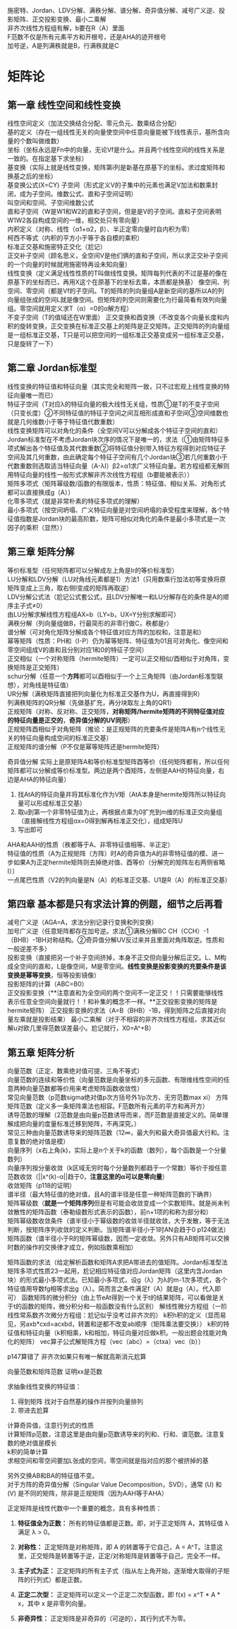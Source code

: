 施密特、Jordan、LDV分解、满秩分解、谱分解、奇异值分解、减号广义逆、投影矩阵、正交投影变换、最小二乘解    
非齐次线性方程组有解，b要在R（A）里面  
F范数不仅是所有元素平方和开根号，还是AHA的迹开根号  
加号逆，A是列满秩就是B，行满秩就是C  

# 矩阵论
## 第一章 线性空间和线性变换
线性空间定义（加法交换结合分配、零元负元、数乘结合分配）  
基的定义（存在一组线性无关的向量使空间中任意向量能被下线性表示，基所含向量的个数叫做维数）    
坐标（坐标永远是Fn中的向量，无论Vf是什么。并且两个线性空间的线性关系是一致的。在指定基下求坐标）  
基变换（实际上就是线性变换，矩阵第i列是新基在原基下的坐标。求过度矩阵和换基之后的坐标）  
基变换公式(X=CY) 
子空间（形式定义V的子集中的元素也满足V加法和数乘封闭，成为子空间。维数公式、直和子空间证明）  
叫空间和空间、子空间维数公式  
直和子空间（W是W1和W2的直和子空间，但是是V的子空间。直和子空间表明W1W2各自构成空间的一维，相交处只有零向量）  
内积定义（对称、线性（α1+α2，β）、半正定零向量时自内积为零）  
柯西不等式（内积的平方小于等于各自模的乘积）  
标准正交基和施密特正交化（尬记）  
正交补子空间（顾名思义，全空间V是他们俩的直和子空间，所以求正交补子空间的一个向量的时候就用施密特再设未知向量）  
线性变换（定义满足线性性质的T叫做线性变换。矩阵每列代表的不过是基的像在原基下的坐标而已，再用X这个在原基下的坐标去乘，本质都是换基） 
像空间、列空间、零空间（都是Vf的子空间。T的矩阵的列向量组A是新空间的基所以A的列向量组张成的空间L就是像空间。但矩阵的列空间则需要化为行最简看有效列向量组。零空间就用定义求T（α）=0的α解方程）  
不变子空间（T的值域还在W里面）
正交变换和酉变换（不改变各个向量长度和内积的旋转变换，正交变换在标准正交基上的矩阵是正交矩阵。正交矩阵的列向量组是一组标准正交基，T只是可以把空间的一组标准正交基变成另一组标准正交基，只是旋转了一下）  

## 第二章 Jordan标准型  
线性变换的特征值和特征向量（其实完全和矩阵一致，只不过宏观上线性变换的特征向量唯一而已）  
特征子空间（T对应λ的特征向量的极大线性无关组，性质①是T的不变子空间（只变长度）②不同特征值的特征子空间之间互相形成直和子空间③空间维数也就是几何维数小于等于特征值代数重数）  
线性变换矩阵可以对角化的条件（全空间V可以分解成各个特征子空间的直和）  
Jordan标准型在不考虑Jordan块次序的情况下是唯一的，求法（①由矩阵特征多项式解出各个特征值及其代数重数②将特征值分别带入特征方程得到对应特征子空间及其几何重数，由此确定每个特征子空间有几个Jordan块③若几何重数小于代数重数则选取适当特征向量（A-λI）β2=α1求广义特征向量。若方程组都无解则用特征向量的线性一般形式求解非齐次线性方程组（b要能被表示））  
矩阵多项式（矩阵幂级数/函数的有限版本，性质：特征值、相似关系、对角形式都可以直接换成g（A））  
化零多项式（就是非常朴素的特征多项式的理解）  
最小多项式（按空间坍塌、广义特征向量是对空间坍塌的承受程度来理解，各个特征值指数是Jordan块的最高阶数，矩阵可相似对角化的条件是最小多项式是一次因子的乘积（显然））

 
## 第三章 矩阵分解  
等价标准型（任何矩阵都可以分解成左上角是Ir的等价标准型）  
LU分解和LDV分解（LU对角线元素都是1）方法1（只用数乘行加法初等变换将原矩阵变成上三角，取右侧I变成的矩阵再取逆）  
LDV分解公式法（尬记公式套公式，且LDV分解唯一和LU分解存在的条件是A的顺序主子式≠0）  
由LU分解求解线性方程组AX=b（LY=b，UX=Y分别求解即可）  
满秩分解（列向量组做B，行最简形的非零行做C，秩都是r）  
谱分解（可对角化矩阵分解成各个特征值对应方阵的加权和，注意是和）  
幂等矩阵（性质：PH和（I-P）仍为幂等矩阵、特征值为01且可对角化、像空间和零空间组成V的直和且分别对应1和0的特征子空间）  
正交相似（一个对称矩阵（hermite矩阵）一定可以正交相似/酉相似于对角阵，变换矩阵是正交矩阵）  
schur分解（任意一个**方阵**都可以酉相似于一个上三角矩阵（由Jordan标准型联想），对角线是特征值）  
UR分解（满秩矩阵直接把列向量化为标准正交基作为U，再直接得到R）  
列满秩矩阵的QR分解（先做基扩充，再分块取左上角的QR1）  
正规矩阵（对称、反对称、正交矩阵，**对称矩阵/hermite矩阵的不同特征值对应的特征向量是正交的**，**奇异值分解的UV同形**）  
正规矩阵酉相似于对角矩阵（推论：是正规矩阵的充要条件是矩阵A有n个线性无关的特征向量构成空间的标准正交基）  
正规矩阵的谱分解（P不仅是幂等矩阵还是hermite矩阵）

奇异值分解 
实际上是原矩阵A和等价标准型矩阵酉等价（任何矩阵都有，所以任何矩阵都可以分解成等价标准型。两边是两个酉矩阵，左侧是AAH的特征向量，右边是AHA的特征向量）  
1. 找AtA的特征向量并将其标准化作为V矩（AtA本身是hermite矩阵所以特征向量可以形成标准正交基）
2. 取u到第一个非零特征值为止，再根据点乘为0扩充到m维的标准正交向量组（直接解线性方程组αx=0得到解再标准正交化），组成矩阵U  
3. 写出即可  
   
AHA和AAH的性质（秩都等于A、非零特征值相等、半正定）  
特征值的性质（A为正规矩阵（方阵）时A的奇异值为A的非零特征值的模、进一步如果A为正定hermite矩阵则去掉绝对值、酉等价（分解完的矩阵左右两侧省略I））  
一点尾巴性质（V2的列向量是N（A）的标准正交基、U1是R（A）的标准正交基）


## 第四章 基本都是只有求法计算的例题，细节之后再看  
减号广义逆（AGA=A，求法分别记录行变换和列变换）  
加号广义逆（任意矩阵都存在加号逆。求法①满秩分解BC CH（CCH）-1（BHB）-1BH对称结构。②奇异值分解UV反过来并且里面对角阵取逆。性质和一般逆差不多）  
投影变换（直接把另一个补子空间挤掉，本身不正交但向量分解后正交。L、M构成全空间的直和，L是像空间，M是零空间。**线性变换是投影变换的充要条件是该变换是幂等变换**，恒等投影镜像）  
投影矩阵的计算（ABC=B0）  
正交投影变换（**注意直和为全空间的两个空间不一定正交！！只需要能够线性表示任意全空间向量就行！！和补集的概念不一样。**正交投影变换的矩阵是hermite矩阵）
正交投影变换的求法（A=B（BHB）-1B，得到矩阵之后直接对向量左乘就是投影结果）
最小二乘解（对于不相容的非齐次线性方程组，求其近似解u对欧几里得范数误差最小。尬记就行，X0=A^+B）


## 第五章 矩阵分析  
向量范数（正定、数乘绝对值可提、三角不等式）  
向量范数的连续和等价性（向量范数是向量坐标的多元函数、有限维线性空间的任意两种向量范数都等价用来考虑矩阵函数收敛性）  
常见向量范数（p范数sigma绝对值p次方括号外1/p次方、无穷范数max xi）
方阵矩阵范数（定义多一条矩阵乘法也相容。F范数所有元素的平方和再开方）  
诱导范数的理解（2范数是由向量p范数诱导而来，而F范数是直接定义的。简单理解成把向量的度量标准迁移到矩阵，不再深究。）  
常见三种由向量范数诱导来的矩阵范数（12∞，最大列和最大奇异值最大行和。注意复数的绝对值是模）  
向量序列（x右上角(k)，实际上是n个关于k的函数（数列），每个函数是一个分量数列）  
向量序列按分量收敛（k区域无穷时每个分量数列都趋于一个常数）等价于按任意范数收敛（||x^(k)-α||趋于0，**注意这里的α可以是零向量**）  
收敛矩阵（p118的证明）  
谱半径（最大特征值的绝对值，且A的谱半径是任意一种矩阵范数的下确界）  
矩阵幂级数（**就是一个矩阵序列**但是有可能会收敛变成一个实数矩阵。就是尚未判敛散性的矩阵函数（泰勒级数形式表示的函数），前n+1项的和称为部分和）  
矩阵幂级数收敛条件（谱半径小于幂级数的收敛半径就收敛，大于发散，等于无法判断，按矩阵序列收敛的定义判断。当矩阵谱半径小于1时AN会趋于0 p124做法）  
矩阵函数（谱半径小于R的矩阵幂级数，因而一定收敛。另外只有AB矩阵可以交换时数的操作的交换律才成立，例如指数乘相加）  

矩阵函数的求法（给定解析函数和矩阵A求把A带进去的值矩阵。Jordan标准型法 矩阵多项式性质23一起用，尬记相应特征值对应Jordan矩阵（这里内含Jordan块）的形式最小多项式法。已知最小多项式，设g（λ）为λ的m-1次多项式，各个特征值用导数fg相等求出g（λ）。简而言之条件满足f（A）就是g（A）。代入即可）
函数矩阵的微分积分（由上节eAt得到一个关于t的结果矩阵，可以看做是关于t的函数的矩阵，微分积分和一般函数没有什么区别）
解线性微分方程组（一阶线性常系数齐次微分方程组：尬记似乎没考过非齐次的）
k积h积的定义（显而易见，另axb*cxd=acxbd，转置和逆都不改变ab顺序（矩阵乘法要交换））
k积的特征值和特征向量（k积相乘，k和相加，特征向量对应做k积。一般出题会找能对角化的矩阵）
vec算子公式解矩阵方程（vec（abc）=（ctxa）vec（b））

p147算错了 非齐次如果只有唯一解就高斯消元尬算





向量范数和矩阵范数 证明xx是范数  


求抽象线性变换的特征值：
1. 得到矩阵 找对于自然基的操作并按列向量排列  
2. 带进去尬算

计算奇异值，注意行列式的性质  
计算矩阵p范数，注意这里是由向量p范数诱导来的列和、行和、谱范数。注意复数的绝对值是模长   
k积的简单计算  
求相空间和零空间要加L张成的空间，零空间就是指对应的那个被挤掉的基  



另外交换AB和BA的特征值不变。  
对于方阵的奇异值分解（Singular Value Decomposition，SVD），通常 \(U\) 和 \(V\) 是不同的矩阵，除非是正规矩阵（因为AAH等于AHA）  



正定矩阵是线性代数中一个重要的概念，具有多种性质：

1. **特征值全为正数：** 所有的特征值都是正数。即，对于正定矩阵 A，其特征值 λ 满足 λ > 0。

2. **对称性：** 正定矩阵是对称矩阵，即 A 的转置等于它自己，A = A^T。注意这里，正交矩阵是转置等于逆，正定/对称矩阵是转置等于自己，完全不一样。  

3. **主子式为正：** 正定矩阵的所有主子式（指从左上角开始，逐渐增大取得的子矩阵的行列式）都是正数。

4. **正定二次型：** 正定矩阵可以定义一个正定二次型函数，即 f(x) = x^T * A * x，其中 x 是非零列向量。

5. **非奇异性：** 正定矩阵是非奇异的（可逆的），其行列式不为零。